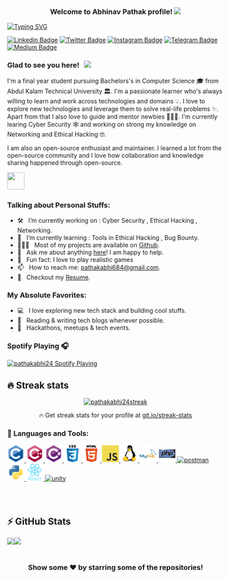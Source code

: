 <h3 align="center">
  Welcome to Abhinav Pathak profile!
  <img src="https://media.giphy.com/media/hvRJCLFzcasrR4ia7z/giphy.gif" width="28">
</h3>

[![Typing SVG](https://readme-typing-svg.herokuapp.com?font=Cooper+Black&color=18BEF7&size=22&center=true&vCenter=true&width=1000&height=20&lines=Hi+%F0%9F%91%8B;I'm+a+Computer+Engineer%F0%9F%92%BB;I'm+Cyber+Security+Enthusiast;Have+Knowledge+of+Ethical+Hacking;Always+try+to+learn+new+things)](https://git.io/typing-svg)

[![Linkedin Badge](https://img.shields.io/badge/LinkedIn-0077B5?style=for-the-badge&logo=linkedin&logoColor=white)](https://www.linkedin.com/in/pathakabhi24/)
[![Twitter Badge](https://img.shields.io/badge/Twitter-1DA1F2?style=for-the-badge&logo=twitter&logoColor=white)](https://twitter.com/abhipathak24/)
[![Instagram Badge](https://img.shields.io/badge/Instagram-E4405F?style=for-the-badge&logo=instagram&logoColor=white)](https://www.instagram.com/abhipathak24/)
[![Telegram Badge](https://img.shields.io/badge/Telegram-2CA5E0?style=for-the-badge&logo=telegram&logoColor=white)](https://t.me/Abhipathak)
[![Medium Badge](https://img.shields.io/badge/Medium-12100E?style=for-the-badge&logo=medium&logoColor=white)](https://pathakabhi24.medium.com/)


### Glad to see you here! &nbsp; ![](https://visitor-badge.glitch.me/badge?page_id=pathakabhi24&style=flat-square&color=0088cc)

I'm a final year student pursuing Bachelors's in Computer Science 🎓 from Abdul Kalam Technical University 🏛. I'm a passionate learner who's always willing to learn and work across technologies and domains 💡. I love to explore new technologies and leverage them to solve real-life problems ✨. Apart from that I also love to guide and mentor newbies 👨🏻‍💻. I'm currently learing Cyber Security 🕸️ and working on strong my knowledge on Networking and Ethical Hacking 🤓.

I am also an open-source enthusiast and maintainer. I learned a lot from the open-source community and I love how collaboration and knowledge sharing happened through open-source.


<img src="https://tenor.com/bAVRC.gif" width="40" height="40" />

### Talking about Personal Stuffs:

- 🛠 &nbsp; I’m currently working on  : Cyber Security , Ethical Hacking , Networking.
- 🚀 &nbsp; I’m currently learning  : Tools in Ethical Hacking , Bug Bounty.
- 👨🏻‍💻 &nbsp; Most of my projects are available on [Github](https://github.com/pathakabhi24).
- 💬 &nbsp; Ask me about anything [here](https://www.instagram.com/abhipathak24/)! I am happy to help.
- 👾 &nbsp; Fun fact: I love to play realistic games
- 📫 &nbsp; How to reach me: pathakabhi684@gmail.com.
- 📝 &nbsp; Checkout my [Resume](https://drive.google.com/file/d/1Y1NCrkgI-G2s_0_XcVfrcwwZN4vT5ql2/view?usp=sharing).

### My Absolute Favorites:

- 💻 &nbsp; I love exploring new tech stack and building cool stuffs.
- 📰 &nbsp; Reading & writing tech blogs whenever possible.
- 🍕 &nbsp; Hackathons, meetups & tech events.



### Spotify Playing 🎧

[<img src="https://now-playing-codestackr.vercel.app/api/spotify-playing" alt="pathakabhi24 Spotify Playing" width="350" />](https://open.spotify.com/playlist/33LihGwrgStDBsaj9Z8Wxh)



## 🔥 Streak stats

<!-- GitHub Readme Streak Stats - https://github.com/pathakabhi24/github-readme-streak-stats -->
<p align="center">
  <a href="https://github.com/pathakabhi24/github-readme-streak-stats">
    <img title="🔥 Get streak stats for your profile at git.io/streak-stats" alt="pathakabhi24streak" src="https://github-readme-streak-stats.herokuapp.com/?user=pathakabhi24&theme=monokai-metallian&hide_border=true"/>
  </a>
  <p align="center">🔥 Get streak stats for your profile at <a href="https://git.io/streak-stats">git.io/streak-stats</a></p>
</p>

<!-- Some badges are from https://github.com/Ileriayo/markdown-badges -->


### 🔨 Languages and Tools:

<p align="left"> <a href="https://www.cprogramming.com/" target="_blank"> <img src="https://raw.githubusercontent.com/devicons/devicon/master/icons/c/c-original.svg" alt="c" width="40" height="40"/> </a> <a href="https://www.w3schools.com/cpp/" target="_blank"> <img src="https://raw.githubusercontent.com/devicons/devicon/master/icons/cplusplus/cplusplus-original.svg" alt="cplusplus" width="40" height="40"/> </a> <a href="https://www.w3schools.com/cs/" target="_blank"> <img src="https://raw.githubusercontent.com/devicons/devicon/master/icons/csharp/csharp-original.svg" alt="csharp" width="40" height="40"/> </a> <a href="https://www.w3schools.com/css/" target="_blank"> <img src="https://raw.githubusercontent.com/devicons/devicon/master/icons/css3/css3-original-wordmark.svg" alt="css3" width="40" height="40"/> </a> <a href="https://www.w3.org/html/" target="_blank"> <img src="https://raw.githubusercontent.com/devicons/devicon/master/icons/html5/html5-original-wordmark.svg" alt="html5" width="40" height="40"/> </a> <a href="https://developer.mozilla.org/en-US/docs/Web/JavaScript" target="_blank"> <img src="https://raw.githubusercontent.com/devicons/devicon/master/icons/javascript/javascript-original.svg" alt="javascript" width="40" height="40"/> </a> <a href="https://www.linux.org/" target="_blank"> <img src="https://raw.githubusercontent.com/devicons/devicon/master/icons/linux/linux-original.svg" alt="linux" width="40" height="40"/> </a> <a href="https://www.mysql.com/" target="_blank"> <img src="https://raw.githubusercontent.com/devicons/devicon/master/icons/mysql/mysql-original-wordmark.svg" alt="mysql" width="40" height="40"/> </a> <a href="https://www.php.net" target="_blank"> <img src="https://raw.githubusercontent.com/devicons/devicon/master/icons/php/php-original.svg" alt="php" width="40" height="40"/> </a> <a href="https://postman.com" target="_blank"> <img src="https://www.vectorlogo.zone/logos/getpostman/getpostman-icon.svg" alt="postman" width="40" height="40"/> </a> <a href="https://www.python.org" target="_blank"> <img src="https://raw.githubusercontent.com/devicons/devicon/master/icons/python/python-original.svg" alt="python" width="40" height="40"/> </a> <a href="https://reactjs.org/" target="_blank"> <img src="https://raw.githubusercontent.com/devicons/devicon/master/icons/react/react-original-wordmark.svg" alt="react" width="40" height="40"/> </a> <a href="https://unity.com/" target="_blank"> <img src="https://www.vectorlogo.zone/logos/unity3d/unity3d-icon.svg" alt="unity" width="40" height="40"/> </a> </p>


<br />
<br />

## ⚡ GitHub Stats

<img align="left" src="https://github-readme-stats.vercel.app/api?username=pathakabhi24&show_icons=true&count_private=true&theme=gruvbox" />
<img src="https://github-readme-stats.vercel.app/api/top-langs/?username=pathakabhi24&layout=compact&count_private=true&theme=gruvbox" />

#

<div align="center">

### Show some ❤️ by starring some of the repositories!

</div>

